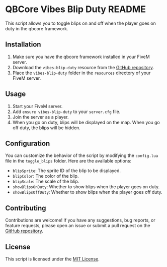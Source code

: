 # QBCore Vibes Blip Duty README

This script allows you to toggle blips on and off when the player goes on duty in the qbcore framework.

## Installation

1. Make sure you have the qbcore framework installed in your FiveM server.
2. Download the `vibes-blip-duty` resource from the [GitHub repository](https://github.com/Keekay-OD/vibes-blip-duty).
3. Place the `vibes-blip-duty` folder in the `resources` directory of your FiveM server.

## Usage

1. Start your FiveM server.
2. Add `ensure vibes-blip-duty` to your `server.cfg` file.
3. Join the server as a player.
4. When you go on duty, blips will be displayed on the map. When you go off duty, the blips will be hidden.

## Configuration

You can customize the behavior of the script by modifying the `config.lua` file in the `toggle_blips` folder. Here are the available options:

- `blipSprite`: The sprite ID of the blip to be displayed.
- `blipColor`: The color of the blip.
- `blipScale`: The scale of the blip.
- `showBlipsOnDuty`: Whether to show blips when the player goes on duty.
- `showBlipsOffDuty`: Whether to show blips when the player goes off duty.

## Contributing

Contributions are welcome! If you have any suggestions, bug reports, or feature requests, please open an issue or submit a pull request on the [GitHub repository](https://github.com/Keekay-OD/vibes-blip-duty).

## License

This script is licensed under the [MIT License](https://opensource.org/licenses/MIT).
